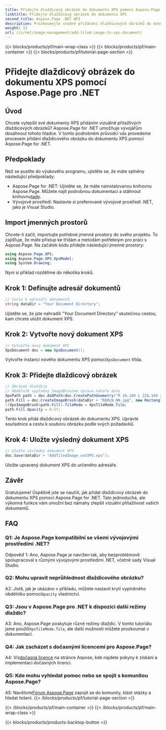 ```yaml
---
title: Přidejte dlaždicový obrázek do dokumentu XPS pomocí Aspose.Page pro .NET
linktitle: Přidejte dlaždicový obrázek do dokumentu XPS
second_title: Aspose.Page .NET API
description: Prozkoumejte snadné přidávání dlaždicových obrázků do dokumentů XPS pomocí Aspose.Page for .NET. Vylepšete vizuální přitažlivost a vytvářejte úžasné dokumenty.
weight: 12
url: /cs/net/image-management/add-tiled-image-to-xps-document/
---
```


{{< blocks/products/pf/main-wrap-class >}}
{{< blocks/products/pf/main-container >}}
{{< blocks/products/pf/tutorial-page-section >}}

# Přidejte dlaždicový obrázek do dokumentu XPS pomocí Aspose.Page pro .NET

## Úvod

Chcete vylepšit své dokumenty XPS přidáním vizuálně přitažlivých dlaždicových obrázků? Aspose.Page for .NET umožňuje vývojářům dosáhnout tohoto hladce. V tomto podrobném průvodci vás provedeme procesem přidání dlaždicového obrázku do dokumentu XPS pomocí Aspose.Page for .NET.

## Předpoklady

Než se pustíte do výukového programu, ujistěte se, že máte splněny následující předpoklady:

-  Aspose.Page for .NET: Ujistěte se, že máte nainstalovanou knihovnu Aspose.Page. Můžete najít podrobnou dokumentaci a stáhnout knihovnu[tady](https://reference.aspose.com/page/net/).
- Vývojové prostředí: Nastavte si preferované vývojové prostředí .NET, jako je Visual Studio.

## Import jmenných prostorů

Chcete-li začít, importujte potřebné jmenné prostory do svého projektu. To zajišťuje, že máte přístup ke třídám a metodám potřebným pro práci s Aspose.Page. Na začátek kódu přidejte následující jmenné prostory:

```csharp
using Aspose.Page.XPS;
using Aspose.Page.XPS.XpsModel;
using System.Drawing;
```

Nyní si příklad rozdělíme do několika kroků.

## Krok 1: Definujte adresář dokumentů

```csharp
// Cesta k adresáři dokumentů.
string dataDir = "Your Document Directory";
```

Ujistěte se, že jste nahradili "Your Document Directory" skutečnou cestou, kam chcete uložit dokument XPS.

## Krok 2: Vytvořte nový dokument XPS

```csharp
// Vytvořte nový dokument XPS
XpsDocument doc = new XpsDocument();
```

 Vytvořte instanci nového dokumentu XPS pomocí`XpsDocument` třída.

## Krok 3: Přidejte dlaždicový obrázek

```csharp
// Obrázek dlaždice
// Obdélník vyplněný ImageBrushem vpravo nahoře dole
XpsPath path = doc.AddPath(doc.CreatePathGeometry("M 10,160 L 228,160 228,305 10,305"));
path.Fill = doc.CreateImageBrush(dataDir + "R08LN_NN.jpg", new RectangleF(0f, 0f, 128f, 96f), new RectangleF(0f, 0f, 64f, 48f));
((XpsImageBrush)path.Fill).TileMode = XpsTileMode.Tile;
path.Fill.Opacity = 0.5f;
```

Tento krok přidá dlaždicový obrázek do dokumentu XPS. Upravte souřadnice a cestu k souboru obrázku podle svých požadavků.

## Krok 4: Uložte výsledný dokument XPS

```csharp
// Uložte výsledný dokument XPS
doc.Save(dataDir + "AddTiledImage_outXPS.xps");
```

Uložte upravený dokument XPS do určeného adresáře.

## Závěr

Gratulujeme! Úspěšně jste se naučili, jak přidat dlaždicový obrázek do dokumentu XPS pomocí Aspose.Page for .NET. Tato jednoduchá, ale výkonná funkce vám umožní bez námahy zlepšit vizuální přitažlivost vašich dokumentů.

## FAQ

### Q1: Je Aspose.Page kompatibilní se všemi vývojovými prostředími .NET?

Odpověď 1: Ano, Aspose.Page je navržen tak, aby bezproblémově spolupracoval s různými vývojovými prostředími .NET, včetně sady Visual Studio.

### Q2: Mohu upravit neprůhlednost dlaždicového obrázku?

A2: Jistě, jak je ukázáno v příkladu, můžete nastavit krytí vyplněného obdélníku pomocí`Opacity` vlastnictví.

### Q3: Jsou v Aspose.Page pro .NET k dispozici další režimy dlaždic?

 A3: Ano, Aspose.Page poskytuje různé režimy dlaždic. V tomto tutoriálu jsme použili`XpsTileMode.Tile`, ale další možnosti můžete prozkoumat v dokumentaci.

### Q4: Jak zacházet s dočasnými licencemi pro Aspose.Page?

 A4: Viz[dočasná licence](https://purchase.aspose.com/temporary-license/) na stránce Aspose, kde najdete pokyny k získání a implementaci dočasných licencí.

### Q5: Kde mohu vyhledat pomoc nebo se spojit s komunitou Aspose.Page?

 A5: Navštivte[Fórum Aspose.Page](https://forum.aspose.com/c/page/39) zapojit se do komunity, klást otázky a hledat řešení.
{{< /blocks/products/pf/tutorial-page-section >}}

{{< /blocks/products/pf/main-container >}}
{{< /blocks/products/pf/main-wrap-class >}}

{{< blocks/products/products-backtop-button >}}
